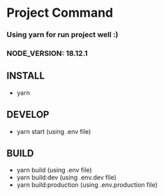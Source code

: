 # Project Command
### Using yarn for run project well :)
### NODE_VERSION: 18.12.1

## INSTALL
- yarn

## DEVELOP
- yarn start (using .env file)

## BUILD
- yarn build (using .env file)
- yarn build:dev (using .env.dev file)
- yarn build:production (using .env.production file)
